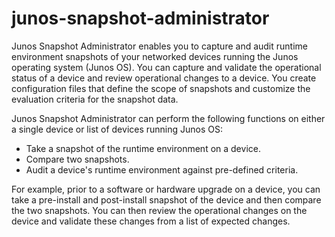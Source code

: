 junos-snapshot-administrator
============================
Junos Snapshot Administrator enables you to capture and audit runtime
environment snapshots of your networked devices running the Junos operating
system (Junos OS). You can capture and validate the operational status of a
device and review operational changes to a device. You create configuration
files that define the scope of snapshots and customize the evaluation criteria
for the snapshot data.

Junos Snapshot Administrator can perform the following functions on either a
single device or list of devices running Junos OS:

* Take a snapshot of the runtime environment on a device.
* Compare two snapshots.
* Audit a device's runtime environment against pre-defined criteria.

For example, prior to a software or hardware upgrade on a device, you can take a
pre-install and post-install snapshot of the device and then compare the two
snapshots. You can then review the operational changes on the device and
validate these changes from a list of expected changes.

